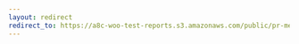 ```yaml
---
layout: redirect
redirect_to: https://a8c-woo-test-reports.s3.amazonaws.com/public/pr-merge/38834/e2e/index.html
---
```

